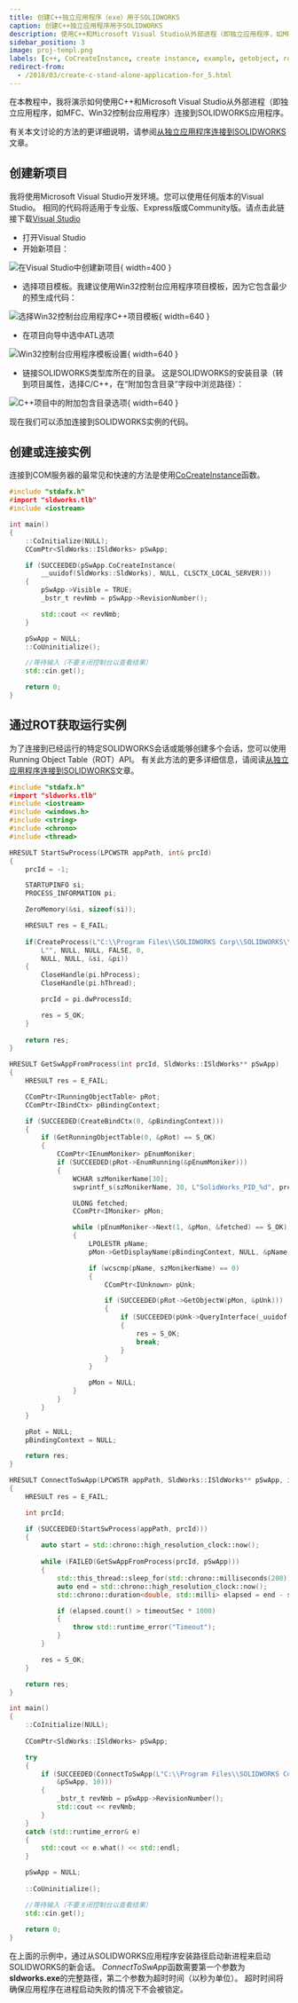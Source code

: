 ```yaml
---
title: 创建C++独立应用程序（exe）用于SOLIDWORKS
caption: 创建C++独立应用程序用于SOLIDWORKS
description: 使用C++和Microsoft Visual Studio从外部进程（即独立应用程序，如MFC、Win32控制台应用程序）连接到SOLIDWORKS应用程序的指南
sidebar_position: 3
image: proj-templ.png
labels: [c++, CoCreateInstance, create instance, example, getobject, rot, sdk, solidworks api, tlb, type library]
redirect-from:
  - /2018/03/create-c-stand-alone-application-for_5.html
---
```

在本教程中，我将演示如何使用C++和Microsoft Visual Studio从外部进程（即独立应用程序，如MFC、Win32控制台应用程序）连接到SOLIDWORKS应用程序。

有关本文讨论的方法的更详细说明，请参阅[从独立应用程序连接到SOLIDWORKS](/docs/codestack/solidworks-api/getting-started/stand-alone/)文章。

## 创建新项目

我将使用Microsoft Visual Studio开发环境。您可以使用任何版本的Visual Studio。
相同的代码将适用于专业版、Express版或Community版。请点击此链接下载[Visual Studio](https://www.visualstudio.com/vs/community/)

* 打开Visual Studio
* 开始新项目：

![在Visual Studio中创建新项目](new-project.png){ width=400 }

* 选择项目模板。我建议使用Win32控制台应用程序项目模板，因为它包含最少的预生成代码：

![选择Win32控制台应用程序C++项目模板](proj-templ.png){ width=640 }

* 在项目向导中选中ATL选项

![Win32控制台应用程序模板设置](apps-settings.png){ width=640 }

* 链接SOLIDWORKS类型库所在的目录。
这是SOLIDWORKS的安装目录（转到项目属性，选择C/C++，在“附加包含目录”字段中浏览路径）：

![C++项目中的附加包含目录选项](add-incl-dir.png){ width=640 }

现在我们可以添加连接到SOLIDWORKS实例的代码。

## 创建或连接实例

连接到COM服务器的最常见和快速的方法是使用[CoCreateInstance](https://msdn.microsoft.com/en-us/library/windows/desktop/ms686615(v=vs.85).aspx)函数。

~~~ cpp
#include "stdafx.h"
#import "sldworks.tlb"
#include <iostream>

int main()
{
    ::CoInitialize(NULL);
    CComPtr<SldWorks::ISldWorks> pSwApp;

    if (SUCCEEDED(pSwApp.CoCreateInstance(
        __uuidof(SldWorks::SldWorks), NULL, CLSCTX_LOCAL_SERVER)))
    {
        pSwApp->Visible = TRUE;
        _bstr_t revNmb = pSwApp->RevisionNumber();

        std::cout << revNmb;
    }

    pSwApp = NULL;
    ::CoUninitialize();

    //等待输入（不要关闭控制台以查看结果）
    std::cin.get();

    return 0;
}

~~~

## 通过ROT获取运行实例

为了连接到已经运行的特定SOLIDWORKS会话或能够创建多个会话，您可以使用Running Object Table（ROT）API。
有关此方法的更多详细信息，请阅读[从独立应用程序连接到SOLIDWORKS](/docs/codestack/solidworks-api/getting-started/stand-alone#method-b---running-object-table-rot)文章。

~~~ cpp
#include "stdafx.h"
#import "sldworks.tlb"
#include <iostream>
#include <windows.h>
#include <string>
#include <chrono>
#include <thread>

HRESULT StartSwProcess(LPCWSTR appPath, int& prcId)
{
    prcId = -1;

    STARTUPINFO si;
    PROCESS_INFORMATION pi;

    ZeroMemory(&si, sizeof(si));

    HRESULT res = E_FAIL;
    
    if(CreateProcess(L"C:\\Program Files\\SOLIDWORKS Corp\\SOLIDWORKS\\SLDWORKS.exe",
        L"", NULL, NULL, FALSE, 0,
        NULL, NULL, &si, &pi))
    {
        CloseHandle(pi.hProcess);
        CloseHandle(pi.hThread);

        prcId = pi.dwProcessId;

        res = S_OK;
    }
    
    return res;
}

HRESULT GetSwAppFromProcess(int prcId, SldWorks::ISldWorks** pSwApp)
{
    HRESULT res = E_FAIL;

    CComPtr<IRunningObjectTable> pRot;
    CComPtr<IBindCtx> pBindingContext;

    if (SUCCEEDED(CreateBindCtx(0, &pBindingContext)))
    {
        if (GetRunningObjectTable(0, &pRot) == S_OK)
        {
            CComPtr<IEnumMoniker> pEnumMoniker;
            if (SUCCEEDED(pRot->EnumRunning(&pEnumMoniker)))
            {
                WCHAR szMonikerName[30];
                swprintf_s(szMonikerName, 30, L"SolidWorks_PID_%d", prcId);

                ULONG fetched;
                CComPtr<IMoniker> pMon;

                while (pEnumMoniker->Next(1, &pMon, &fetched) == S_OK)
                {
                    LPOLESTR pName;
                    pMon->GetDisplayName(pBindingContext, NULL, &pName);

                    if (wcscmp(pName, szMonikerName) == 0)
                    {
                        CComPtr<IUnknown> pUnk;

                        if (SUCCEEDED(pRot->GetObjectW(pMon, &pUnk)))
                        {
                            if (SUCCEEDED(pUnk->QueryInterface(_uuidof(SldWorks::ISldWorks), (void**)pSwApp)))
                            {    
                                res = S_OK;
                                break;
                            }
                        }
                    }

                    pMon = NULL;
                }
            }
        }
    }

    pRot = NULL;
    pBindingContext = NULL;

    return res;
}

HRESULT ConnectToSwApp(LPCWSTR appPath, SldWorks::ISldWorks** pSwApp, int timeoutSec) 
{
    HRESULT res = E_FAIL;

    int prcId;

    if (SUCCEEDED(StartSwProcess(appPath, prcId)))
    {
        auto start = std::chrono::high_resolution_clock::now();
        
        while (FAILED(GetSwAppFromProcess(prcId, pSwApp)))
        {
            std::this_thread::sleep_for(std::chrono::milliseconds(200));
            auto end = std::chrono::high_resolution_clock::now();
            std::chrono::duration<double, std::milli> elapsed = end - start;

            if (elapsed.count() > timeoutSec * 1000)
            {
                throw std::runtime_error("Timeout");
            }
        }

        res = S_OK;
    }

    return res;
}

int main()
{
    ::CoInitialize(NULL);
    
    CComPtr<SldWorks::ISldWorks> pSwApp;

    try 
    {
        if (SUCCEEDED(ConnectToSwApp(L"C:\\Program Files\\SOLIDWORKS Corp\\SOLIDWORKS (2)\\SLDWORKS.exe", 
            &pSwApp, 10))) 
        {
            _bstr_t revNmb = pSwApp->RevisionNumber();
            std::cout << revNmb;
        }
    }
    catch (std::runtime_error& e) 
    {
        std::cout << e.what() << std::endl;
    }

    pSwApp = NULL;
    
    ::CoUninitialize();

    //等待输入（不要关闭控制台以查看结果）
    std::cin.get();
    
    return 0;
}


~~~

在上面的示例中，通过从SOLIDWORKS应用程序安装路径启动新进程来启动SOLIDWORKS的新会话。
*ConnectToSwApp*函数需要第一个参数为**sldworks.exe**的完整路径，第二个参数为超时时间（以秒为单位）。
超时时间将确保应用程序在进程启动失败的情况下不会被锁定。